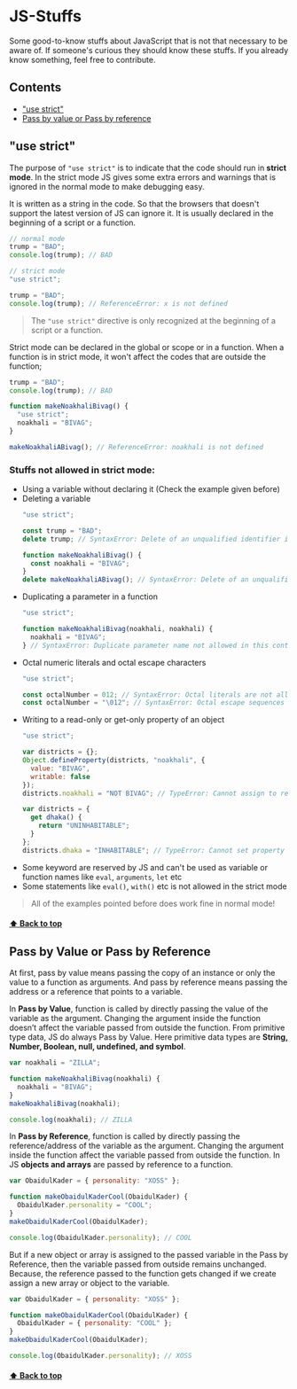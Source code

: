 # JS-Stuffs
Some good-to-know stuffs about JavaScript that is not that necessary to be aware of. If someone's curious they should know these stuffs. If you already know something, feel free to contribute.

## Contents
* ["use strict"](#use-strict)
* [Pass by value or Pass by reference](#Pass-by-value-or-Pass-by-reference)

## "use strict"
The purpose of `"use strict"` is to indicate that the code should run in **strict mode**. In the strict mode JS gives some extra errors and warnings that is ignored in the normal mode to make debugging easy.

It is written as a string in the code. So that the browsers that doesn't support the latest version of JS can ignore it. It is usually declared in the beginning of a script or a function.

```js
// normal mode
trump = "BAD";
console.log(trump); // BAD
```

```js
// strict mode
"use strict";

trump = "BAD";
console.log(trump); // ReferenceError: x is not defined
```

> The `"use strict"` directive is only recognized at the beginning of a script or a function.

Strict mode can be declared in the global or scope or in a function. When a function is in strict mode, it won't affect the codes that are outside the function;

```js
trump = "BAD";
console.log(trump); // BAD

function makeNoakhaliBivag() {
  "use strict";
  noakhali = "BIVAG";
}

makeNoakhaliABivag(); // ReferenceError: noakhali is not defined
```

### Stuffs not allowed in strict mode:
* Using a variable without declaring it (Check the example given before)
* Deleting a variable
  ```js
  "use strict";

  const trump = "BAD";
  delete trump; // SyntaxError: Delete of an unqualified identifier in strict mode.

  function makeNoakhaliBivag() {
    const noakhali = "BIVAG";
  }
  delete makeNoakhaliABivag(); // SyntaxError: Delete of an unqualified identifier in strict mode.
  ```
* Duplicating a parameter in a function
  ```js
  "use strict";

  function makeNoakhaliBivag(noakhali, noakhali) {
    noakhali = "BIVAG";
  } // SyntaxError: Duplicate parameter name not allowed in this context
  ```
* Octal numeric literals and octal escape characters
  ```js
  "use strict";

  const octalNumber = 012; // SyntaxError: Octal literals are not allowed in strict mode.
  const octalNumber = "\012"; // SyntaxError: Octal escape sequences are not allowed in strict mode.
  ```
* Writing to a read-only or get-only property of an object
  ```js
  "use strict";

  var districts = {};
  Object.defineProperty(districts, "noakhali", {
    value: "BIVAG",
    writable: false
  });
  districts.noakhali = "NOT BIVAG"; // TypeError: Cannot assign to read only property 'noakhali' of object '#<Object>'
  
  var districts = {
    get dhaka() {
      return "UNINHABITABLE";
    }
  };
  districts.dhaka = "INHABITABLE"; // TypeError: Cannot set property dhaka of #<Object> which has only a getter
  ```
* Some keyword are reserved by JS and can't be used as variable or function names like `eval`, `arguments`, `let` etc
* Some statements like `eval()`, `with()` etc is not allowed in the strict mode
> All of the examples pointed before does work fine in normal mode!
#### [⬆️  Back to top](#JS-Stuffs)

## Pass by Value or Pass by Reference
At first, pass by value means passing the copy of an instance or only the value to a function as arguments. And pass by reference means passing the address or a reference that points to a variable.

In **Pass by Value**, function is called by directly passing the value of the variable as the argument. Changing the argument inside the function doesn’t affect the variable passed from outside the function. From primitive type data, JS do always Pass by Value. Here primitive data types are **String, Number, Boolean, null, undefined, and symbol**.

```js
var noakhali = "ZILLA";

function makeNoakhaliBivag(noakhali) {
  noakhali = "BIVAG";
}
makeNoakhaliBivag(noakhali);

console.log(noakhali); // ZILLA
```
In **Pass by Reference**, function is called by directly passing the reference/address of the variable as the argument. Changing the argument inside the function affect the variable passed from outside the function. In JS **objects and arrays** are passed by reference to a function.
```js
var ObaidulKader = { personality: "XOSS" };

function makeObaidulKaderCool(ObaidulKader) {
  ObaidulKader.personality = "COOL";
}
makeObaidulKaderCool(ObaidulKader);

console.log(ObaidulKader.personality); // COOL
```

But if a new object or array is assigned to the passed variable in the Pass by Reference, then the variable passed from outside remains unchanged. Because, the reference passed to the function gets changed if we create assign a new array or object to the variable.
```js
var ObaidulKader = { personality: "XOSS" };

function makeObaidulKaderCool(ObaidulKader) {
  ObaidulKader = { personality: "COOL" };
}
makeObaidulKaderCool(ObaidulKader);

console.log(ObaidulKader.personality); // XOSS

```
#### [⬆️  Back to top](#JS-Stuffs)
